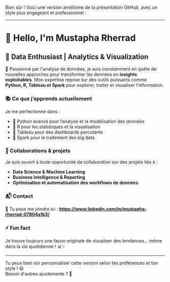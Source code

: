 Bien sûr ! Voici une version améliorée de ta présentation GitHub, avec un style plus engageant et professionnel :  

---

# 👋 Hello, I'm **Mustapha Rherrad**  

## 🚀 **Data Enthusiast | Analytics & Visualization**  

🔎 Passionné par l'analyse de données, je suis constamment en quête de nouvelles approches pour transformer les données en **insights exploitables**. Mon expertise repose sur des outils puissants comme **Python, R, Tableau et Spark** pour explorer, traiter et visualiser l'information.  

### **📚 Ce que j’apprends actuellement**  
Je me perfectionne dans :  
- 🔹 Python avancé pour l’analyse et la modélisation des données  
- 🔹 R pour les statistiques et la visualisation  
- 🔹 Tableau pour des dashboards percutants  
- 🔹 Spark pour le traitement des big data  

### **🤝 Collaborations & projets**  
Je suis ouvert à toute opportunité de collaboration sur des projets liés à :  
- **Data Science & Machine Learning**  
- **Business Intelligence & Reporting**  
- **Optimisation et automatisation des workflows de données**  

### **📬 Contact**  
📧 Tu peux me joindre ici : **https://www.linkedin.com/in/mustapha-rherrad-07804a1b3/**

### **⚡ Fun fact**  
Je trouve toujours une façon originale de visualiser des tendances… même dans la vie quotidienne ! 📊✨  

---

Tu peux bien sûr personnaliser cette version selon tes préférences et ton style ! 😃  
Besoin d'autres ajustements ? 🚀


<!---
MustaphaRherrad/MustaphaRherrad is a ✨ special ✨ repository because its `README.md` (this file) appears on your GitHub profile.
You can click the Preview link to take a look at your changes.
--->
